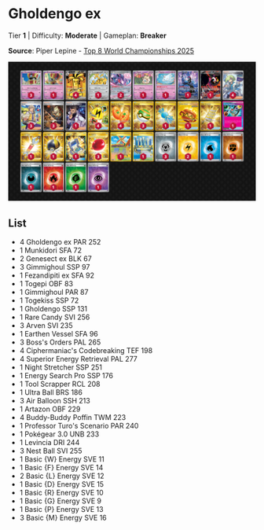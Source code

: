 # Gholdengo ex

Tier **1** | Difficulty: **Moderate** | Gameplan: **Breaker**

**Source**: Piper Lepine - [Top 8 World Championships 2025](https://limitlesstcg.com/decks/list/18922)

![decklist](../../!Images/Standard/18SVI-BBWF/Gholdengo%20ex.png)

## List
* 4 Gholdengo ex PAR 252
* 1 Munkidori SFA 72
* 2 Genesect ex BLK 67
* 3 Gimmighoul SSP 97
* 1 Fezandipiti ex SFA 92
* 1 Togepi OBF 83
* 1 Gimmighoul PAR 87
* 1 Togekiss SSP 72
* 1 Gholdengo SSP 131
* 1 Rare Candy SVI 256
* 3 Arven SVI 235
* 1 Earthen Vessel SFA 96
* 3 Boss's Orders PAL 265
* 4 Ciphermaniac's Codebreaking TEF 198
* 4 Superior Energy Retrieval PAL 277
* 1 Night Stretcher SSP 251
* 1 Energy Search Pro SSP 176
* 1 Tool Scrapper RCL 208
* 1 Ultra Ball BRS 186
* 3 Air Balloon SSH 213
* 1 Artazon OBF 229
* 4 Buddy-Buddy Poffin TWM 223
* 1 Professor Turo's Scenario PAR 240
* 1 Pokégear 3.0 UNB 233
* 1 Levincia DRI 244
* 3 Nest Ball SVI 255
* 1 Basic {W} Energy SVE 11
* 1 Basic {F} Energy SVE 14
* 2 Basic {L} Energy SVE 12
* 1 Basic {D} Energy SVE 15
* 1 Basic {R} Energy SVE 10
* 1 Basic {G} Energy SVE 9
* 1 Basic {P} Energy SVE 13
* 3 Basic {M} Energy SVE 16